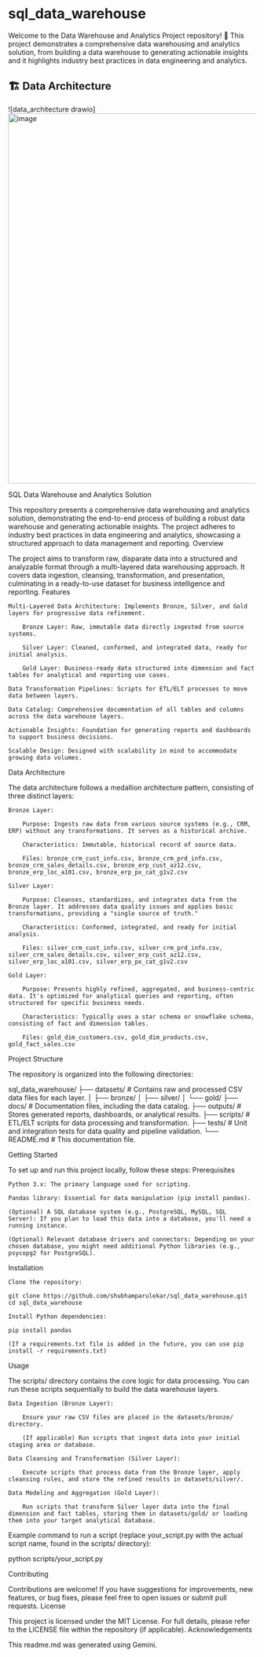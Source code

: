 # sql_data_warehouse
Welcome to the Data Warehouse and Analytics Project repository! 🚀
This project demonstrates a comprehensive data warehousing and analytics solution, from building a data warehouse to generating actionable insights and it highlights industry best practices in data engineering and analytics.

## 🏗️ Data Architecture
![data_architecture drawio]<img width="1564" height="753" alt="image" src="https://github.com/user-attachments/assets/9ad91769-7ac1-4eca-88da-0e73bbee34ce" />

SQL Data Warehouse and Analytics Solution

This repository presents a comprehensive data warehousing and analytics solution, demonstrating the end-to-end process of building a robust data warehouse and generating actionable insights. The project adheres to industry best practices in data engineering and analytics, showcasing a structured approach to data management and reporting.
Overview

The project aims to transform raw, disparate data into a structured and analyzable format through a multi-layered data warehousing approach. It covers data ingestion, cleansing, transformation, and presentation, culminating in a ready-to-use dataset for business intelligence and reporting.
Features

    Multi-Layered Data Architecture: Implements Bronze, Silver, and Gold layers for progressive data refinement.

        Bronze Layer: Raw, immutable data directly ingested from source systems.

        Silver Layer: Cleaned, conformed, and integrated data, ready for initial analysis.

        Gold Layer: Business-ready data structured into dimension and fact tables for analytical and reporting use cases.

    Data Transformation Pipelines: Scripts for ETL/ELT processes to move data between layers.

    Data Catalog: Comprehensive documentation of all tables and columns across the data warehouse layers.

    Actionable Insights: Foundation for generating reports and dashboards to support business decisions.

    Scalable Design: Designed with scalability in mind to accommodate growing data volumes.

Data Architecture

The data architecture follows a medallion architecture pattern, consisting of three distinct layers:

    Bronze Layer:

        Purpose: Ingests raw data from various source systems (e.g., CRM, ERP) without any transformations. It serves as a historical archive.

        Characteristics: Immutable, historical record of source data.

        Files: bronze_crm_cust_info.csv, bronze_crm_prd_info.csv, bronze_crm_sales_details.csv, bronze_erp_cust_az12.csv, bronze_erp_loc_a101.csv, bronze_erp_px_cat_g1v2.csv

    Silver Layer:

        Purpose: Cleanses, standardizes, and integrates data from the Bronze layer. It addresses data quality issues and applies basic transformations, providing a "single source of truth."

        Characteristics: Conformed, integrated, and ready for initial analysis.

        Files: silver_crm_cust_info.csv, silver_crm_prd_info.csv, silver_crm_sales_details.csv, silver_erp_cust_az12.csv, silver_erp_loc_a101.csv, silver_erp_px_cat_g1v2.csv

    Gold Layer:

        Purpose: Presents highly refined, aggregated, and business-centric data. It's optimized for analytical queries and reporting, often structured for specific business needs.

        Characteristics: Typically uses a star schema or snowflake schema, consisting of fact and dimension tables.

        Files: gold_dim_customers.csv, gold_dim_products.csv, gold_fact_sales.csv

Project Structure

The repository is organized into the following directories:

sql_data_warehouse/
├── datasets/                 # Contains raw and processed CSV data files for each layer.
│   ├── bronze/
│   ├── silver/
│   └── gold/
├── docs/                     # Documentation files, including the data catalog.
├── outputs/                  # Stores generated reports, dashboards, or analytical results.
├── scripts/                  # ETL/ELT scripts for data processing and transformation.
├── tests/                    # Unit and integration tests for data quality and pipeline validation.
└── README.md                 # This documentation file.

Getting Started

To set up and run this project locally, follow these steps:
Prerequisites

    Python 3.x: The primary language used for scripting.

    Pandas library: Essential for data manipulation (pip install pandas).

    (Optional) A SQL database system (e.g., PostgreSQL, MySQL, SQL Server): If you plan to load this data into a database, you'll need a running instance.

    (Optional) Relevant database drivers and connectors: Depending on your chosen database, you might need additional Python libraries (e.g., psycopg2 for PostgreSQL).

Installation

    Clone the repository:

    git clone https://github.com/shubhamparulekar/sql_data_warehouse.git
    cd sql_data_warehouse

    Install Python dependencies:

    pip install pandas

    (If a requirements.txt file is added in the future, you can use pip install -r requirements.txt)

Usage

The scripts/ directory contains the core logic for data processing. You can run these scripts sequentially to build the data warehouse layers.

    Data Ingestion (Bronze Layer):

        Ensure your raw CSV files are placed in the datasets/bronze/ directory.

        (If applicable) Run scripts that ingest data into your initial staging area or database.

    Data Cleansing and Transformation (Silver Layer):

        Execute scripts that process data from the Bronze layer, apply cleansing rules, and store the refined results in datasets/silver/.

    Data Modeling and Aggregation (Gold Layer):

        Run scripts that transform Silver layer data into the final dimension and fact tables, storing them in datasets/gold/ or loading them into your target analytical database.

Example command to run a script (replace your_script.py with the actual script name, found in the scripts/ directory):

python scripts/your_script.py

Contributing

Contributions are welcome! If you have suggestions for improvements, new features, or bug fixes, please feel free to open issues or submit pull requests.
License

This project is licensed under the MIT License. For full details, please refer to the LICENSE file within the repository (if applicable).
Acknowledgements

This readme.md was generated using Gemini.


